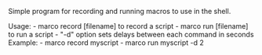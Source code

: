Simple program for recording and running macros to use in the shell.

Usage:
	- marco record [filename] to record a script
	- marco run [filename] to run a script
		- "-d" option sets delays between each command in seconds
Example:
	- marco record myscript
	- marco run myscript -d 2

